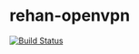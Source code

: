 # rehan-openvpn

[![Build Status](https://travis-ci.org/rehanone/puppet-openvpn.svg?branch=master)](https://travis-ci.org/rehanone/puppet-openvpn)

